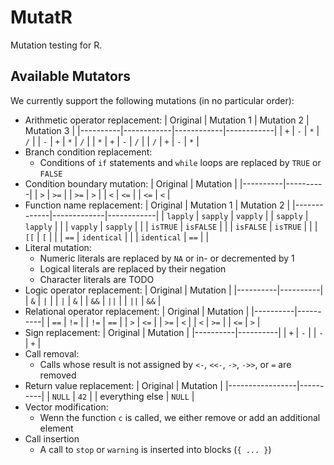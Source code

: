 # MutatR

Mutation testing for R.

## Available Mutators
We currently support the following mutations (in no particular order):

- Arithmetic operator replacement:
    | Original | Mutation 1 | Mutation 2 | Mutation 3 |
    |----------|------------|------------|------------|
    | `+`      | `-`        | `*`        | `/`        |
    | `-`      | `+`        | `*`        | `/`        |
    | `*`      | `+`        | `-`        | `/`        |
    | `/`      | `+`        | `-`        | `*`        |
- Branch condition replacement:
    - Conditions of `if` statements and `while` loops are replaced by `TRUE` or `FALSE`
- Condition boundary mutation:
    | Original | Mutation |
    |----------|----------|
    | `>`      | `>=`     |
    | `>=`     | `>`      |
    | `<`      | `<=`     |
    | `<=`     | `<`      |
- Function name replacement:
    | Original    | Mutation 1  | Mutation 2 |
    |-------------|-------------|------------|
    | `lapply`    | `sapply`    | `vapply`   |
    | `sapply`    | `lapply`    |            |
    | `vapply`    | `sapply`    |            |
    | `isTRUE`    | `isFALSE`   |            |
    | `isFALSE`   | `isTRUE`    |            |
    | `[[`        | `[`         |            |
    | `==`        | `identical` |            |
    | `identical` | `==`        |            |
- Literal mutation:
    - Numeric literals are replaced by `NA` or in- or decremented by 1
    - Logical literals are replaced by their negation
    - Character literals are TODO
- Logic operator replacement:
    | Original | Mutation |
    |----------|----------|
    | `&`      | `|`      |
    | `|`      | `&`      |
    | `&&`     | `||`     |
    | `||`     | `&&`     |
- Relational operator replacement:
    | Original | Mutation |
    |----------|----------|
    | `==`     | `!=`     |
    | `!=`     | `==`     |
    | `>`      | `<=`     |
    | `>=`     | `<`      |
    | `<`      | `>=`     |
    | `<=`     | `>`      |
- Sign replacement:
    | Original | Mutation |
    |----------|----------|
    | `+`      | `-`      |
    | `-`      | `+`      |
- Call removal:
    - Calls whose result is not assigned by `<-`, `<<-`, `->`, `->>`, or `=` are removed
- Return value replacement:
    | Original        | Mutation |
    |-----------------|----------|
    | `NULL`          | `42`     |
    | everything else | `NULL`   |
- Vector modification:
    - Wenn the function `c` is called, we either remove or add an additional element
- Call insertion
    - A call to `stop` or `warning` is inserted into blocks (`{ ... }`)